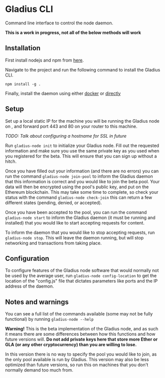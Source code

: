 # Gladius CLI

Command line interface to control the node daemon.

**This is a work in progress, not all of the below methods will work**

## Installation
First install nodejs and npm from [here](https://nodejs.org/en/).

Navigate to the project and run the following command to install the Gladius
CLI.

`npm install -g .`

Finally, install the daemon using either
[docker](https://github.com/gladiusio/gladius-node-app) or
[directly](https://gladius.io)

## Setup

Set up a local static IP for the machine you will be running the Gladius node on
, and forward port 443 and 80 on your router to this machine.

_TODO: Talk about configuring a hostname for SSL in future_

Run `gladius-node init` to initialize your Gladius node. Fill out the requested
information and make sure you use the same private key as you used when you
registered for the beta. This will ensure that you can sign up without a hitch.

Once you have filled out your information (and there are no errors) you can run
the command `gladius-node join-pool` to inform the Gladius daemon that this
information is correct and you would like to join the beta pool. Your data will
then be encrypted using the pool's public key, and put on the Ethereum
blockchain. This may take some time to complete, so check your status with the
command `gladius-node check-join` this can return a few different states
(pending, denied, or accepted).

Once you have been accepted to the pool, you can run
the command `gladius-node start` to inform the Gladius daemon (it must be
running and installed) that you would like to start accepting requests for
content.

To inform the daemon that you would like to stop accepting requests, run
`gladius-node stop`. This will leave the daemon running, but will stop
networking and transactions from taking place.

## Configuration
To configure features of the Gladius node software that would normally not be
used by the average user, run `gladius-node config-location` to get the location
of the "config.js" file that dictates parameters like ports and the IP address
of the daemon.   

## Notes and warnings
You can see a full list of the commands available (some may not be fully
 functional) by running `gladius-node --help`


**Warning!** This is the beta implementation of the Gladius node, and as such it
means there are some differences between how this functions and how future
versions will. **Do not add private keys here that store more Ether or GLA (or
any other cryptocurrency) than you are willing to lose.**

In this version there is no way to specify the pool you would
like to join, as the only pool available is run by Gladius. This version may
also be less optimized than future versions, so run this on machines that you
don't normally demand too much from.
